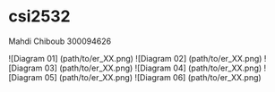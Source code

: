 # csi2532
Mahdi Chiboub 300094626

![Diagram 01]
(path/to/er_XX.png)
![Diagram 02]
(path/to/er_XX.png)
![Diagram 03]
(path/to/er_XX.png)
![Diagram 04]
(path/to/er_XX.png)
![Diagram 05]
(path/to/er_XX.png)
![Diagram 06]
(path/to/er_XX.png)
